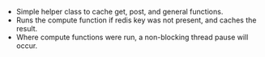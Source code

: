 * Simple helper class to cache get, post, and general functions.
* Runs the compute function if redis key was not present, and caches the result.
* Where compute functions were run, a non-blocking thread pause will occur.
